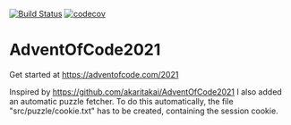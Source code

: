 [![Build Status](https://github.com/Fortunoxx/AdventOfCode2021/actions/workflows/python-package.yml/badge.svg)](https://github.com/Fortunoxx/AdventOfCode2021/actions)
[![codecov](https://codecov.io/gh/Fortunoxx/AdventOfCode2021/branch/main/graph/badge.svg)](https://codecov.io/gh/Fortunoxx/AdventOfCode2021)

# AdventOfCode2021
Get started at https://adventofcode.com/2021

Inspired by https://github.com/akaritakai/AdventOfCode2021 I also added an automatic puzzle fetcher.
To do this automatically, the file "src/puzzle/cookie.txt" has to be created, containing the session cookie.
